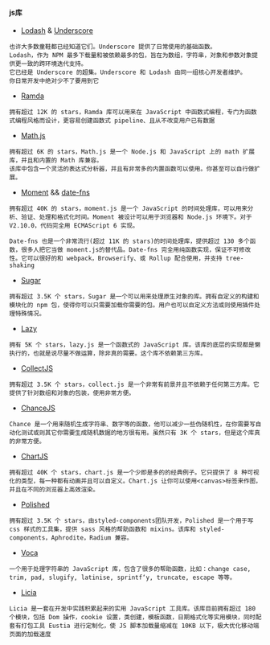 #### js库
*  [Lodash](https://github.com/lodash/lodash) & [Underscore](https://github.com/jashkenas/underscore)
```text
也许大多数童鞋都已经知道它们。Underscore 提供了日常使用的基础函数。
Lodash，作为 NPM 最多下载量和被依赖最多的包，旨在为数组，字符串，对象和参数对象提供更一致的跨环境迭代支持。
它已经是 Underscore 的超集。Underscore 和 Lodash 由同一组核心开发者维护。
你日常开发中绝对少不了要用到它
```


* [Ramda](https://github.com/ramda/ramda)
```text
拥有超过 12K 的 stars，Ramda 库可以用来在 JavaScript 中函数式编程，专门为函数式编程风格而设计，更容易创建函数式 pipeline、且从不改变用户已有数据
```


* [Math.js](https://github.com/josdejong/mathjs)
```text
拥有超过 6K 的 stars，Math.js 是一个 Node.js 和 JavaScript 上的 math 扩展库，并且和内置的 Math 库兼容。
该库中包含一个灵活的表达式分析器，并且有非常多的内置函数可以使用。你甚至可以自行做扩展。
```


* [Moment](https://github.com/moment/moment/) && [date-fns](https://github.com/date-fns/date-fns)
```text
拥有超过 40K 的 stars，moment.js 是一个 JavaScript 的时间处理库，可以用来分析、验证、处理和格式化时间。Moment 被设计可以用于浏览器和 Node.js 环境下。对于 V2.10.0，代码完全用 ECMAScript 6 实现。

Date-fns 也是一个非常流行(超过 11K 的 stars)的时间处理库，提供超过 130 多个函数，很多人把它当做 moment.js的替代品。Date-fns 完全用纯函数实现，保证不可修改性。它可以很好的和 webpack，Browserify、或 Rollup 配合使用，并支持 tree-shaking
```

* [Sugar](https://github.com/andrewplummer/Sugar)
```text
拥有超过 3.5K 个 stars，Sugar 是一个可以用来处理原生对象的库。拥有自定义的构建和模块化的 npm 包，使得你可以只需要加载你需要的包。用户也可以自定义方法或则使用插件处理特殊情况。
```

* [Lazy](https://github.com/dtao/lazy.js)
```text
拥有 5K 个 stars，lazy.js 是一个函数式的 JavaScript 库。该库的底层的实现都是懒执行的，也就是说尽量不做运算，除非真的需要。这个库不依赖第三方库。
```

* [CollectJS](https://github.com/ecrmnn/collect.js/)
```text
拥有超过 3.5K 个 stars，collect.js 是一个非常有前景并且不依赖于任何第三方库。它提供了针对数组和对象的包装，使用非常方便。
```

* [ChanceJS](https://github.com/chancejs/chancejs)
```text
Chance 是一个用来随机生成字符串、数字等的函数，他可以减少一些伪随机性，在你需要写自动化测试或则其它你需要生成随机数据的地方很有用。虽然只有 3K 个 stars，但是这个库真的非常方便。
```

* [ChartJS](https://github.com/chartjs/Chart.js)
```text
拥有超过 40K 个 stars，chart.js 是一个少即是多的的经典例子。它只提供了 8 种可视化的类型，每一种都有动画并且可以自定义。Chart.js 让你可以使用<canvas>标签来作图，并且在不同的浏览器上高效渲染。
```

* [Polished](https://github.com/styled-components/polished)
```text
拥有超过 3.5K 个 stars，由styled-components团队开发，Polished 是一个用于写 css 样式的工具集，提供 sass 风格的帮助函数和 mixins。该库和 styled-components，Aphrodite，Radium 兼容。
```

* [Voca](https://github.com/panzerdp/voca)
```text
一个用于处理字符串的 JavaScript 库，包含了很多的帮助函数，比如：change case, trim, pad, slugify, latinise, sprintf‘y, truncate, escape 等等。
```

* [Licia](https://github.com/liriliri/licia)
```text
Licia 是一套在开发中实践积累起来的实用 JavaScript 工具库。该库目前拥有超过 180 个模块，包括 Dom 操作，cookie 设置，类创建，模板函数，日期格式化等实用模块，同时配套有打包工具 Eustia 进行定制化，使 JS 脚本加载量缩减在 10KB 以下，极大优化移动端页面的加载速度
```





